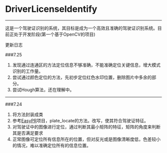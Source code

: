 # DriverLicenseIdentify
***
这是一个驾驶证识别的系统，其目标是成为一个高效且准确的驾驶证识别系统。目前正处于开发阶段(第一个基于OpenCV的项目)

更新日志

###7.25
1. 发现通过连通区的方法定位信息不够准确，不能准确定位关键信息，增大模式识别的工作量。
2. 尝试通过颜色定位的方法，先初步定位红色水印位置，删除图片中多余的部分。
3. 尝试Hough算法，还在理解中。

***

###7.24
1. 将方法封装成类
2. 参考[EasyPR](https://github.com/liuruoze/EasyPR)项目，plate_locate的方法。改写，使其符合驾驶证特征。
3. 对驾驶证中的图像进行定位，通过判断其最小矩阵的特征，矩阵的角度来判断其是否满足要求
4. 正常图像可定位所有信息所在的位置，但对反光或是图像清晰度低，色差较小的情况，难以准确定位所有的信息位置。
